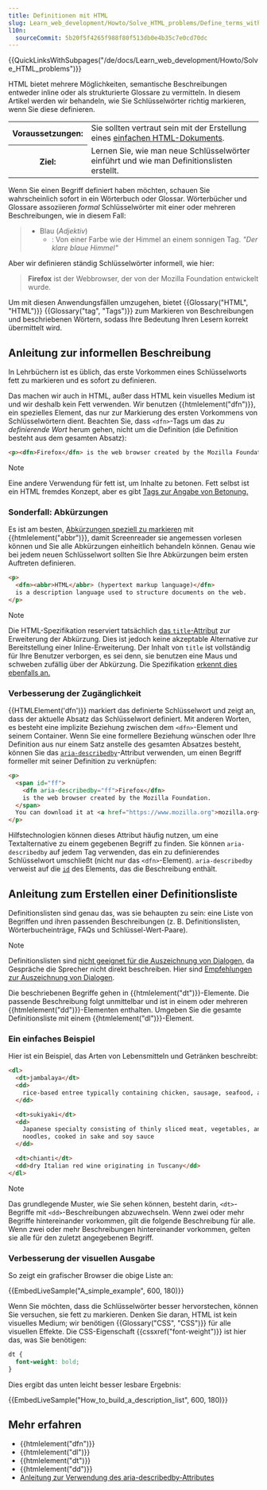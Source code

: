```yaml
---
title: Definitionen mit HTML
slug: Learn_web_development/Howto/Solve_HTML_problems/Define_terms_with_HTML
l10n:
  sourceCommit: 5b20f5f4265f988f80f513db0e4b35c7e0cd70dc
---
```


{{QuickLinksWithSubpages("/de/docs/Learn_web_development/Howto/Solve_HTML_problems")}}

HTML bietet mehrere Möglichkeiten, semantische Beschreibungen entweder inline oder als strukturierte Glossare zu vermitteln. In diesem Artikel werden wir behandeln, wie Sie Schlüsselwörter richtig markieren, wenn Sie diese definieren.

<table class="standard-table">
  <tbody>
    <tr>
      <th scope="row">Voraussetzungen:</th>
      <td>
        Sie sollten vertraut sein mit der Erstellung eines
        <a href="/de/docs/Learn_web_development/Getting_started/Your_first_website"
          >einfachen HTML-Dokuments</a
        >.
      </td>
    </tr>
    <tr>
      <th scope="row">Ziel:</th>
      <td>
        Lernen Sie, wie man neue Schlüsselwörter einführt und wie man Definitionslisten erstellt.
      </td>
    </tr>
  </tbody>
</table>

Wenn Sie einen Begriff definiert haben möchten, schauen Sie wahrscheinlich sofort in ein Wörterbuch oder Glossar. Wörterbücher und Glossare assoziieren _formal_ Schlüsselwörter mit einer oder mehreren Beschreibungen, wie in diesem Fall:

> - Blau (_Adjektiv_)
>   - : Von einer Farbe wie der Himmel an einem sonnigen Tag.
>     _"Der klare blaue Himmel"_

Aber wir definieren ständig Schlüsselwörter informell, wie hier:

> **Firefox** ist der Webbrowser, der von der Mozilla Foundation entwickelt wurde.

Um mit diesen Anwendungsfällen umzugehen, bietet {{Glossary("HTML", "HTML")}} {{Glossary("tag", "Tags")}} zum Markieren von Beschreibungen und beschriebenen Wörtern, sodass Ihre Bedeutung Ihren Lesern korrekt übermittelt wird.

## Anleitung zur informellen Beschreibung

In Lehrbüchern ist es üblich, das erste Vorkommen eines Schlüsselworts fett zu markieren und es sofort zu definieren.

Das machen wir auch in HTML, außer dass HTML kein visuelles Medium ist und wir deshalb kein Fett verwenden. Wir benutzen {{htmlelement("dfn")}}, ein spezielles Element, das nur zur Markierung des ersten Vorkommens von Schlüsselwörtern dient. Beachten Sie, dass `<dfn>`-Tags um das _zu definierende Wort_ herum gehen, nicht um die Definition (die Definition besteht aus dem gesamten Absatz):

```html
<p><dfn>Firefox</dfn> is the web browser created by the Mozilla Foundation.</p>
```

> [!NOTE]
> Eine andere Verwendung für fett ist, um Inhalte zu betonen. Fett selbst ist ein HTML fremdes Konzept, aber es gibt [Tags zur Angabe von Betonung.](/de/docs/Learn_web_development/Core/Structuring_content/Emphasis_and_importance)

### Sonderfall: Abkürzungen

Es ist am besten, [Abkürzungen speziell zu markieren](/de/docs/Learn_web_development/Core/Structuring_content/Advanced_text_features#abbreviations) mit {{htmlelement("abbr")}}, damit Screenreader sie angemessen vorlesen können und Sie alle Abkürzungen einheitlich behandeln können. Genau wie bei jedem neuen Schlüsselwort sollten Sie Ihre Abkürzungen beim ersten Auftreten definieren.

```html
<p>
  <dfn><abbr>HTML</abbr> (hypertext markup language)</dfn>
  is a description language used to structure documents on the web.
</p>
```

> [!NOTE]
> Die HTML-Spezifikation reserviert tatsächlich [das `title`-Attribut](https://html.spec.whatwg.org/multipage/text-level-semantics.html#the-abbr-element) zur Erweiterung der Abkürzung. Dies ist jedoch keine akzeptable Alternative zur Bereitstellung einer Inline-Erweiterung. Der Inhalt von `title` ist vollständig für Ihre Benutzer verborgen, es sei denn, sie benutzen eine Maus und schweben zufällig über der Abkürzung. Die Spezifikation [erkennt dies ebenfalls an.](https://html.spec.whatwg.org/multipage/dom.html#attr-title)

### Verbesserung der Zugänglichkeit

{{HTMLElement('dfn')}} markiert das definierte Schlüsselwort und zeigt an, dass der aktuelle Absatz das Schlüsselwort definiert. Mit anderen Worten, es besteht eine implizite Beziehung zwischen dem `<dfn>`-Element und seinem Container. Wenn Sie eine formellere Beziehung wünschen oder Ihre Definition aus nur einem Satz anstelle des gesamten Absatzes besteht, können Sie das [`aria-describedby`](/de/docs/Web/Accessibility/ARIA/Attributes/aria-describedby)-Attribut verwenden, um einen Begriff formeller mit seiner Definition zu verknüpfen:

```html
<p>
  <span id="ff">
    <dfn aria-describedby="ff">Firefox</dfn>
    is the web browser created by the Mozilla Foundation.
  </span>
  You can download it at <a href="https://www.mozilla.org">mozilla.org</a>
</p>
```

Hilfstechnologien können dieses Attribut häufig nutzen, um eine Textalternative zu einem gegebenen Begriff zu finden. Sie können `aria-describedby` auf jedem Tag verwenden, das ein zu definierendes Schlüsselwort umschließt (nicht nur das `<dfn>`-Element). `aria-describedby` verweist auf die [`id`](/de/docs/Web/HTML/Global_attributes/id) des Elements, das die Beschreibung enthält.

## Anleitung zum Erstellen einer Definitionsliste

Definitionslisten sind genau das, was sie behaupten zu sein: eine Liste von Begriffen und ihren passenden Beschreibungen (z. B. Definitionslisten, Wörterbucheinträge, FAQs und Schlüssel-Wert-Paare).

> [!NOTE]
> Definitionslisten sind [nicht geeignet für die Auszeichnung von Dialogen,](https://html.spec.whatwg.org/multipage/grouping-content.html#the-dl-element) da Gespräche die Sprecher nicht direkt beschreiben. Hier sind [Empfehlungen zur Auszeichnung von Dialogen](https://html.spec.whatwg.org/multipage/semantics-other.html#conversations).

Die beschriebenen Begriffe gehen in {{htmlelement("dt")}}-Elemente. Die passende Beschreibung folgt unmittelbar und ist in einem oder mehreren {{htmlelement("dd")}}-Elementen enthalten. Umgeben Sie die gesamte Definitionsliste mit einem {{htmlelement("dl")}}-Element.

### Ein einfaches Beispiel

Hier ist ein Beispiel, das Arten von Lebensmitteln und Getränken beschreibt:

```html
<dl>
  <dt>jambalaya</dt>
  <dd>
    rice-based entree typically containing chicken, sausage, seafood, and spices
  </dd>

  <dt>sukiyaki</dt>
  <dd>
    Japanese specialty consisting of thinly sliced meat, vegetables, and
    noodles, cooked in sake and soy sauce
  </dd>

  <dt>chianti</dt>
  <dd>dry Italian red wine originating in Tuscany</dd>
</dl>
```

> [!NOTE]
> Das grundlegende Muster, wie Sie sehen können, besteht darin, `<dt>`-Begriffe mit `<dd>`-Beschreibungen abzuwechseln. Wenn zwei oder mehr Begriffe hintereinander vorkommen, gilt die folgende Beschreibung für alle. Wenn zwei oder mehr Beschreibungen hintereinander vorkommen, gelten sie alle für den zuletzt angegebenen Begriff.

### Verbesserung der visuellen Ausgabe

So zeigt ein grafischer Browser die obige Liste an:

{{EmbedLiveSample("A_simple_example", 600, 180)}}

Wenn Sie möchten, dass die Schlüsselwörter besser hervorstechen, können Sie versuchen, sie fett zu markieren. Denken Sie daran, HTML ist kein visuelles Medium; wir benötigen {{Glossary("CSS", "CSS")}} für alle visuellen Effekte. Die CSS-Eigenschaft {{cssxref("font-weight")}} ist hier das, was Sie benötigen:

```css
dt {
  font-weight: bold;
}
```

Dies ergibt das unten leicht besser lesbare Ergebnis:

{{EmbedLiveSample("How_to_build_a_description_list", 600, 180)}}

## Mehr erfahren

- {{htmlelement("dfn")}}
- {{htmlelement("dl")}}
- {{htmlelement("dt")}}
- {{htmlelement("dd")}}
- [Anleitung zur Verwendung des aria-describedby-Attributes](/de/docs/Web/Accessibility/ARIA/Attributes/aria-describedby)
